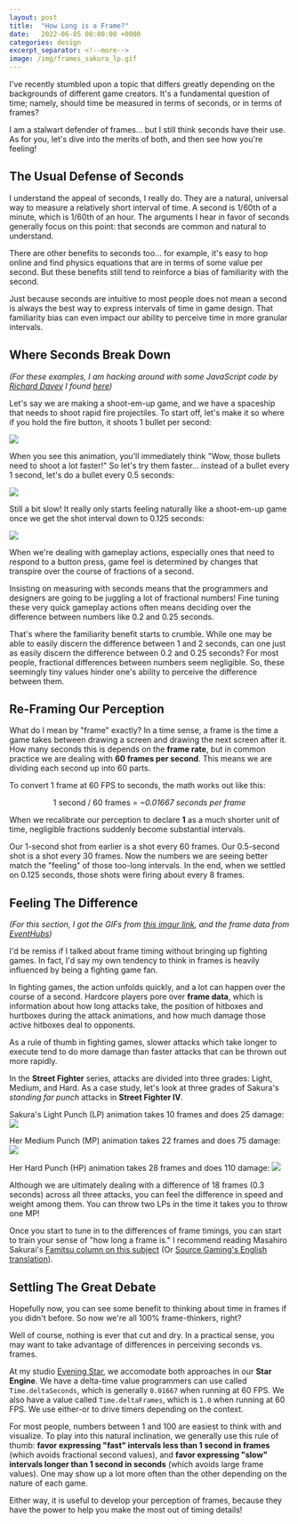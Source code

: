```yaml
---
layout: post
title:  "How Long is a Frame?"
date:   2022-06-05 00:00:00 +0000
categories: design
excerpt_separator: <!--more-->
image: /img/frames_sakura_lp.gif
---
```


I've recently stumbled upon a topic that differs greatly depending on the backgrounds
of different game creators. It's a fundamental question of time; namely, should time
be measured in terms of seconds, or in terms of frames?

I am a stalwart defender of frames... but I still think seconds
have their use. As for you, let's dive into the merits of both, and then see how
you're feeling!

<!--more-->

## The Usual Defense of Seconds

I understand the appeal of seconds, I really do. They are a natural, universal
way to measure a relatively short interval of time. A second is 1/60th of a minute,
which is 1/60th of an hour. The arguments I hear in favor of seconds generally focus
on this point: that seconds are common and natural to understand.

There are other benefits to seconds too... for example, it's easy to hop online and
find physics equations that are in terms of some value per second. But these
benefits still tend to reinforce a bias of familiarity with the second. 

Just because seconds are intuitive to most people does not mean a second is always
the best way to express intervals of time in game design.
That familiarity bias can even impact our ability to perceive time in more
granular intervals.

## Where Seconds Break Down

_(For these examples, I am hacking around with some JavaScript code by [Richard Davey](https://twitter.com/photonstorm) I found [here](https://phaser.io/tutorials/coding-tips-007))_

Let's say we are making a shoot-em-up game, and we have a spaceship that needs
to shoot rapid fire projectiles. To start off, let's make it so where if you hold the fire button,
it shoots 1 bullet per second:

<img src="/img/frames_1shotpersecond.gif">

When you see this animation, you'll immediately think "Wow, those bullets need to shoot a lot
faster!" So let's try them faster... instead of a bullet every 1 second, let's do a bullet every
0.5 seconds:

<img src="/img/frames_2shotspersecond.gif">

Still a bit slow! It really only starts feeling naturally like a shoot-em-up game once we get
the shot interval down to 0.125 seconds:

<img src="/img/frames_8shotspersecond.gif">

When we're dealing with gameplay actions, especially ones that need to respond to a button
press, game feel is determined by changes that transpire over the course of fractions
of a second.

Insisting on measuring with seconds means that the programmers and
designers are going to be juggling a lot of fractional numbers! Fine tuning these very
quick gameplay actions often means deciding over the difference between numbers like 0.2 and
0.25 seconds.

That's where the familiarity benefit starts to crumble. While one may be able to easily discern
the difference between 1 and 2 seconds, can one just as easily discern the difference between
0.2 and 0.25 seconds? For most people, fractional differences between numbers seem negligible.
So, these seemingly tiny values hinder one's ability to perceive the difference between them.

## Re-Framing Our Perception

What do I mean by "frame" exactly? In a time sense, a frame is the time a game takes between 
drawing a screen and drawing the next screen after it. How many seconds this is depends on the
**frame rate**, but in common practice we are dealing with **60 frames per second**.
This means we are dividing each second up into 60 parts.

To convert 1 frame at 60 FPS to seconds, the math works out like this:

<div style="text-align:center;">1 second / 60 frames = <i>~0.01667 seconds per frame</i></div>

When we recalibrate our perception to declare **1** as a much shorter unit of time,
negligible fractions suddenly become substantial intervals.

Our 1-second shot from earlier is a shot every 60 frames. Our 0.5-second shot is a shot every
30 frames. Now the numbers we are seeing better match the "feeling" of those too-long intervals.
In the end, when we settled on 0.125 seconds, those shots were firing about every 8 frames.

## Feeling The Difference

_(For this section, I got the GIFs from
[this imgur link](https://imgur.com/r/StreetFighter/aShg9f8),
and the frame data from [EventHubs](https://www.eventhubs.com/guides/2009/apr/18/sakuras-frame-data-street-fighter-4/))_

I'd be remiss if I talked about frame timing without bringing up fighting games.
In fact, I'd say my own tendency to think in frames is heavily influenced by being
a fighting game fan.

In fighting games, the action unfolds quickly, and a lot can happen over the course
of a second. Hardcore players pore over **frame data**, which is information
about how long attacks take, the position of hitboxes and hurtboxes during
the attack animations, and how much damage those active hitboxes deal to opponents.

As a rule of thumb in fighting games, slower attacks which take longer to execute tend
to do more damage than faster attacks that can be thrown out more rapidly.

In the **Street Fighter** series, attacks are divided into three grades: Light,
Medium, and Hard. As a case study, let's look at three grades of Sakura's
_standing far punch_ attacks in **Street Fighter IV**.

Sakura's Light Punch (LP) animation takes 10 frames and does 25 damage:
<img src="/img/frames_sakura_lp.gif">

Her Medium Punch (MP) animation takes 22 frames and does 75 damage:
<img src="/img/frames_sakura_mp.gif">

Her Hard Punch (HP) animation takes 28 frames and does 110 damage:
<img src="/img/frames_sakura_hp.gif">

Although we are ultimately dealing with a difference of 18 frames (0.3 seconds) across all
three attacks, you can feel the difference in speed and weight among them. You can
throw two LPs in the time it takes you to throw one MP!

Once you start to tune in to the differences of frame timings, you can start to train 
your sense of "how long a frame is." I recommend reading Masahiro Sakurai's [Famitsu column on
this subject](https://www.famitsu.com/news/201904/24175091.html) (Or [Source Gaming's
English translation](https://sourcegaming.info/2018/05/18/learn-to-count-frames-sakurais-famitsu-column-vol-552/)).

## Settling The Great Debate

Hopefully now, you can see some benefit to thinking about time in frames if you didn't
before. So now we're all 100% frame-thinkers, right?

Well of course, nothing is ever that cut and dry. In a practical sense, you may want
to take advantage of differences in perceiving seconds vs. frames.

At my studio [Evening Star](https://eveningstar.studio/), we accomodate both approaches 
in our **Star Engine**. We have a delta-time value programmers can use called
`Time.deltaSeconds`, which is generally `0.01667` when running at 60 FPS. We also
have a value called `Time.deltaFrames`, which is `1.0` when running at 60 FPS. We
use either-or to drive timers depending on the context.

For most people, numbers between 1 and 100 are easiest to think with and visualize.
To play into this natural inclination, we generally use this rule of thumb:
**favor expressing "fast" intervals less than 1 second in frames** (which avoids fractional
second values),
and **favor expressing "slow" intervals longer than 1 second in seconds** (which avoids large
frame values). One may show up a lot more often than the other depending on the nature
of each game.

Either way, it is useful to develop your perception of frames, because they have the
power to help you make the most out of timing details!